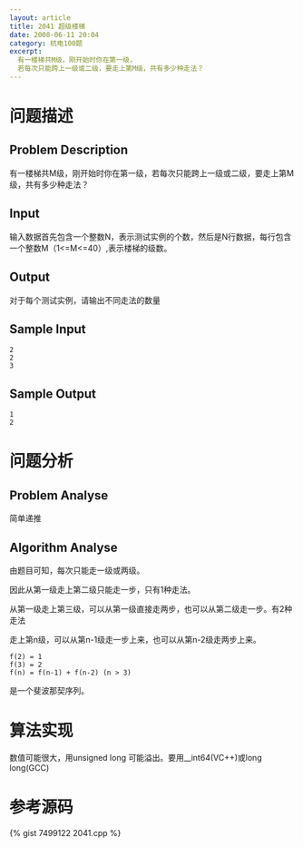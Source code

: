 ```yaml
---
layout: article
title: 2041 超级楼梯
date: 2008-06-11 20:04
category: 杭电100题
excerpt:
  有一楼梯共M级，刚开始时你在第一级，
  若每次只能跨上一级或二级，要走上第M级，共有多少种走法？
---
```

# 问题描述

## Problem Description

有一楼梯共M级，刚开始时你在第一级，若每次只能跨上一级或二级，要走上第M级，共有多少种走法？

## Input

输入数据首先包含一个整数N，表示测试实例的个数，然后是N行数据，每行包含一个整数M（1<=M<=40）,表示楼梯的级数。

## Output

对于每个测试实例，请输出不同走法的数量

## Sample Input

    2
    2
    3

## Sample Output

    1
    2

# 问题分析

## Problem Analyse

简单递推

## Algorithm Analyse

由题目可知，每次只能走一级或两级。

因此从第一级走上第二级只能走一步，只有1种走法。

从第一级走上第三级，可以从第一级直接走两步，也可以从第二级走一步。有2种走法

走上第n级，可以从第n-1级走一步上来，也可以从第n-2级走两步上来。

    f(2) = 1
    f(3) = 2
    f(n) = f(n-1) + f(n-2) (n > 3)

是一个斐波那契序列。

# 算法实现

数值可能很大，用unsigned long 可能溢出。要用__int64(VC++)或long long(GCC)

# 参考源码

{% gist 7499122 2041.cpp %}
